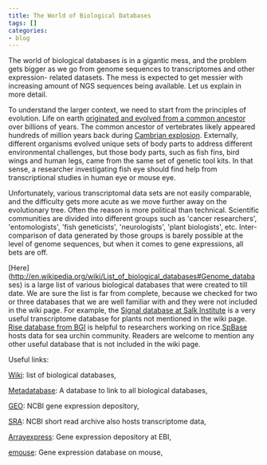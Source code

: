 ```yaml
---
title: The World of Biological Databases
tags: []
categories:
- blog
---
```

The world of biological databases is in a gigantic mess, and the problem gets
bigger as we go from genome sequences to transcriptomes and other expression-
related datasets. The mess is expected to get messier with increasing amount
of NGS sequences being available. Let us explain in more detail.
<!--more-->

To understand the larger context, we need to start from the principles of
evolution. Life on earth [originated and evolved from a common
ancestor](http://en.wikipedia.org/wiki/Evolution) over billions of years. The
common ancestor of vertebrates likely appeared hundreds of million years back
during [Cambrian explosion](http://en.wikipedia.org/wiki/Cambrian_explosion).
Externally, different organisms evolved unique sets of body parts to address
different environmental challenges, but those body parts, such as fish fins,
bird wings and human legs, came from the same set of genetic tool kits. In
that sense, a researcher investigating fish eye should find help from
transcriptional studies in human eye or mouse eye.

Unfortunately, various transcriptomal data sets are not easily comparable, and
the difficulty gets more acute as we move further away on the evolutionary
tree. Often the reason is more political than technical. Scientific
communities are divided into different groups such as 'cancer researchers',
'entomologists', 'fish geneticists', 'neurologists', 'plant biologists', etc.
Inter-comparison of data generated by those groups is barely possible at the
level of genome sequences, but when it comes to gene expressions, all bets are
off.

[Here](http://en.wikipedia.org/wiki/List_of_biological_databases#Genome_databa
ses) is a large list of various biological databases that were created to till
date. We are sure the list is far from complete, because we checked for two or
three databases that we are well familiar with and they were not included in
the wiki page. For example, the [Signal database at Salk
Institute](http://signal.salk.edu/) is a very useful transcriptome database
for plants not mentioned in the wiki page. [Rise database from
BGI](http://rice.genomics.org.cn/rice/index2.jsp) is helpful to researchers
working on rice.[SpBase](http://www.spbase.org/SpBase/) hosts data for sea
urchin community. Readers are welcome to mention any other useful database
that is not included in the wiki page.

Useful links:

[Wiki](http://en.wikipedia.org/wiki/List_of_biological_databases): list of
biological databases,

[Metadatabase](http://metadatabase.org/wiki/Main_Page): A database to link to
all biological databases,

[GEO](http://www.ncbi.nlm.nih.gov/geo/): NCBI gene expression depository,

[SRA](http://www.ncbi.nlm.nih.gov/sra/): NCBI short read archive also hosts
transcriptome data,

[Arrayexpress](http://www.ebi.ac.uk/arrayexpress/): Gene expression depository
at EBI,

[emouse](http://www.emouseatlas.org/emage/home.php): Gene expression database
on mouse,

